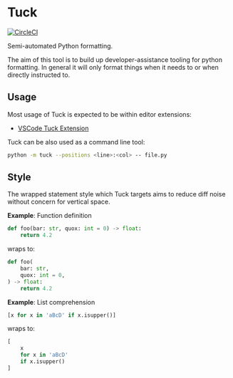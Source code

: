 # Tuck

[![CircleCI](https://circleci.com/gh/PeterJCLaw/tuck/tree/main.svg?style=svg)](https://circleci.com/gh/PeterJCLaw/tuck/tree/main)

Semi-automated Python formatting.

The aim of this tool is to build up developer-assistance tooling for python
formatting. In general it will only format things when it needs to or when
directly instructed to.

## Usage

Most usage of Tuck is expected to be within editor extensions:

- [VSCode Tuck Extension](https://marketplace.visualstudio.com/items?itemName=peterjclaw.tuck)

Tuck can be also used as a command line tool:

``` bash
python -m tuck --positions <line>:<col> -- file.py
```

## Style

The wrapped statement style which Tuck targets aims to reduce diff noise without
concern for vertical space.

**Example**: Function definition

``` python
def foo(bar: str, quox: int = 0) -> float:
    return 4.2
```

wraps to:

``` python
def foo(
    bar: str,
    quox: int = 0,
) -> float:
    return 4.2
```

**Example**: List comprehension

``` python
[x for x in 'aBcD' if x.isupper()]
```

wraps to:

``` python
[
    x
    for x in 'aBcD'
    if x.isupper()
]
```
